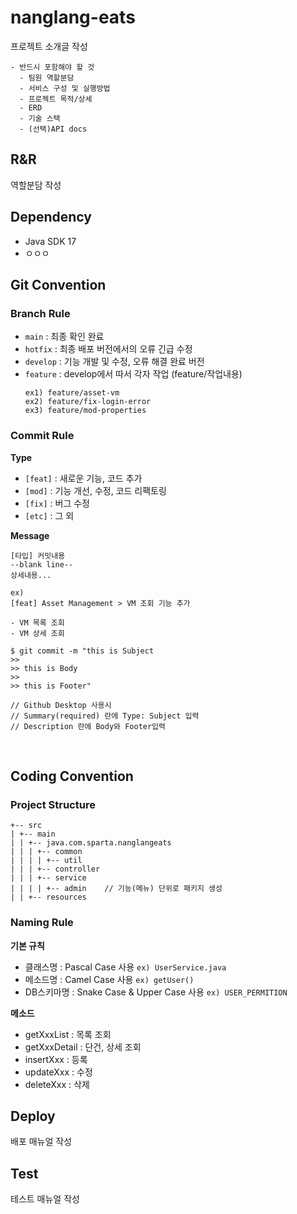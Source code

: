 # nanglang-eats
프로젝트 소개글 작성
```
- 반드시 포함해야 할 것
  - 팀원 역할분담
  - 서비스 구성 및 실행방법
  - 프로젝트 목적/상세
  - ERD
  - 기술 스택
  - (선택)API docs
```

## R&R
역할분담 작성

## Dependency
- Java SDK 17
- ㅇㅇㅇ

## Git Convention

### Branch Rule

- `main`         : 최종 확인 완료
- `hotfix`       : 최종 배포 버전에서의 오류 긴급 수정
- `develop`      : 기능 개발 및 수정, 오류 해결 완료 버전
- `feature`      : develop에서 따서 각자 작업 (feature/작업내용)
    ```
    ex1) feature/asset-vm
    ex2) feature/fix-login-error
    ex3) feature/mod-properties
    ```

### Commit Rule

**Type**

- `[feat]`        : 새로운 기능, 코드 추가
- `[mod]`         : 기능 개선, 수정, 코드 리팩토링
- `[fix]`         : 버그 수정
- `[etc]`         : 그 외

**Message**

```
[타입] 커밋내용
--blank line--
상세내용...
```
```
ex) 
[feat] Asset Management > VM 조회 기능 추가
 
- VM 목록 조회
- VM 상세 조회
```
```
$ git commit -m "this is Subject
>> 
>> this is Body
>> 
>> this is Footer"

// Github Desktop 사용시 
// Summary(required) 란에 Type: Subject 입력
// Description 란에 Body와 Footer입력 
```

<br />

## Coding Convention

### Project Structure

```
+-- src
| +-- main
| | +-- java.com.sparta.nanglangeats
| | | +-- common
| | | | +-- util
| | | +-- controller
| | | +-- service
| | | | +-- admin    // 기능(메뉴) 단위로 패키지 생성
| | +-- resources
```

### Naming Rule

**기본 규칙**
- 클래스명 : Pascal Case 사용 `ex) UserService.java`
- 메소드명 : Camel Case 사용 `ex) getUser()`
- DB스키마명 : Snake Case & Upper Case 사용 `ex) USER_PERMITION`

**메소드**
- getXxxList : 목록 조회
- getXxxDetail : 단건, 상세 조회
- insertXxx : 등록
- updateXxx : 수정
- deleteXxx : 삭제

## Deploy
배포 매뉴얼 작성

## Test
테스트 매뉴얼 작성
